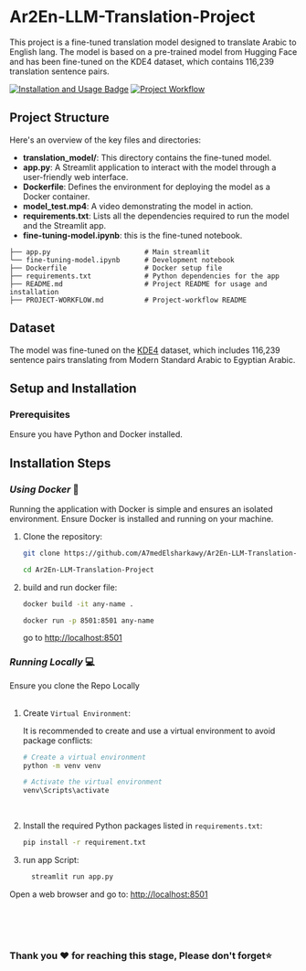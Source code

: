 # Ar2En-LLM-Translation-Project


This project is a fine-tuned translation model designed to translate Arabic  to English lang. The model is based on a pre-trained model from Hugging Face and has been fine-tuned on the KDE4 dataset, which contains 116,239 translation sentence pairs.



[![Installation and Usage Badge](https://img.shields.io/badge/Installation--Usage-README-red)](README.md)
[![Project Workflow](https://img.shields.io/badge/PROJECT--WORKFLOW-README-blue)](PROJECT-WORKFLOW.md)

## Project Structure

Here's an overview of the key files and directories:

- **translation_model/**: This directory contains the fine-tuned model.
- **app.py**: A Streamlit application to interact with the model through a user-friendly web interface.
- **Dockerfile**: Defines the environment for deploying the model as a Docker container.
- **model_test.mp4**: A video demonstrating the model in action.
- **requirements.txt**: Lists all the dependencies required to run the model and the Streamlit app.
- **fine-tuning-model.ipynb**: this is the fine-tuned notebook.


```
├── app.py                       # Main streamlit 
└── fine-tuning-model.ipynb      # Development notebook
├── Dockerfile                   # Docker setup file
├── requirements.txt             # Python dependencies for the app
├── README.md                    # Project README for usage and installation
├── PROJECT-WORKFLOW.md          # Project-workflow README
```



## Dataset

The model was fine-tuned on the [KDE4](https://huggingface.co/datasets/kde4) dataset, which includes 116,239 sentence pairs translating from Modern Standard Arabic to Egyptian Arabic.

## Setup and Installation

### Prerequisites

Ensure you have Python and Docker installed.

## Installation Steps

### *Using Docker* 🐋
Running the application with Docker is simple and ensures an isolated environment. Ensure Docker is installed and running on your machine.

1. Clone the repository:

   ```bash
   git clone https://github.com/A7medElsharkawy/Ar2En-LLM-Translation-Project

   cd Ar2En-LLM-Translation-Project


2. build and run docker file:

   ```bash
   docker build -it any-name .

   docker run -p 8501:8501 any-name
   ```
   go to  [http://localhost:8501](http://localhost:8501)
   
### *Running Locally* 💻
Ensure you clone the Repo Locally
<br>
<br>

1. Create `Virtual Environment`:

   It is recommended to create and use a virtual environment to avoid package conflicts:
   ```bash
   # Create a virtual environment
   python -m venv venv

   # Activate the virtual environment
   venv\Scripts\activate
   ```
   <br>
2. Install the required Python packages listed in `requirements.txt`: 
   ```bash
   pip install -r requirement.txt
   ```

3. run app Script: 
   ```bash
     streamlit run app.py
   ```

Open a web browser and go to:
 [http://localhost:8501](http://localhost:8501)

<br>
<br>
<br>


### Thank you ❤ for reaching this stage, Please don't forget⭐





